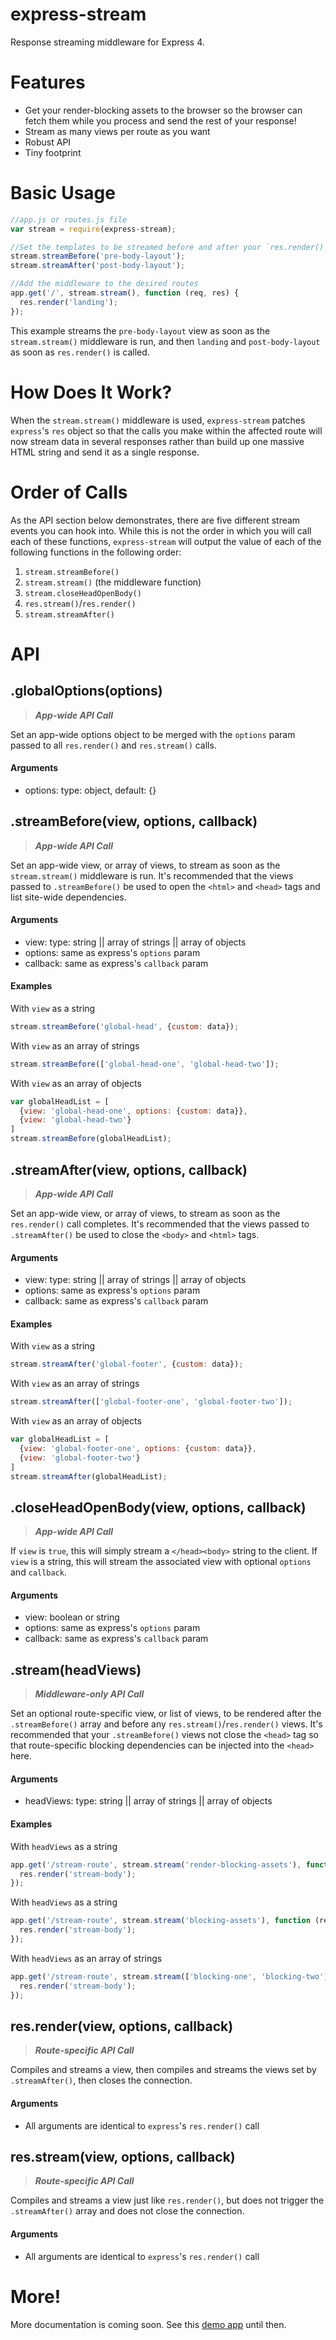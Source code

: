 # express-stream

Response streaming middleware for Express 4.

# Features

* Get your render-blocking assets to the browser so the browser can fetch them while you process and send the rest of your response!
* Stream as many views per route as you want
* Robust API
* Tiny footprint

# Basic Usage

```javascript
//app.js or routes.js file
var stream = require(express-stream);

//Set the templates to be streamed before and after your `res.render()` call
stream.streamBefore('pre-body-layout');
stream.streamAfter('post-body-layout');

//Add the middleware to the desired routes
app.get('/', stream.stream(), function (req, res) {
  res.render('landing');
});
```

This example streams the `pre-body-layout` view as soon as the `stream.stream()` middleware is run, and then `landing` and `post-body-layout` as soon as `res.render()` is called.

# How Does It Work?

When the `stream.stream()` middleware is used, `express-stream` patches `express`'s `res` object so that the calls you make within the affected route will now stream data in several responses rather than build up one massive HTML string and send it as a single response.

# Order of Calls

As the API section below demonstrates, there are five different stream events you can hook into. While this is not the order in which you will call each of these functions, `express-stream` will output the value of each of the following functions in the following order:

1. `stream.streamBefore()`
2. `stream.stream()` (the middleware function)
3. `stream.closeHeadOpenBody()`
4. `res.stream()`/`res.render()`
5. `stream.streamAfter()`

# API

## .globalOptions(options)

> **_App-wide API Call_**

Set an app-wide options object to be merged with the `options` param passed to all `res.render()` and `res.stream()` calls.

#### Arguments

* options: type: object, default: {}

## .streamBefore(view, options, callback)

> **_App-wide API Call_**

Set an app-wide view, or array of views, to stream as soon as the `stream.stream()` middleware is run. It's recommended that the views passed to `.streamBefore()` be used to open the `<html>` and `<head>` tags and list site-wide dependencies.

#### Arguments

* view: type: string || array of strings || array of objects
* options: same as express's `options` param
* callback: same as express's `callback` param

#### Examples

With `view` as a string
```javascript
stream.streamBefore('global-head', {custom: data});
```

With `view` as an array of strings
```javascript
stream.streamBefore(['global-head-one', 'global-head-two']);
```

With `view` as an array of objects
```javascript
var globalHeadList = [
  {view: 'global-head-one', options: {custom: data}},
  {view: 'global-head-two'}
]
stream.streamBefore(globalHeadList);
```

## .streamAfter(view, options, callback)

> **_App-wide API Call_**

Set an app-wide view, or array of views, to stream as soon as the `res.render()` call completes. It's recommended that the views passed to `.streamAfter()` be used to close the `<body>` and `<html>` tags.

#### Arguments

* view: type: string || array of strings || array of objects
* options: same as express's `options` param
* callback: same as express's `callback` param

#### Examples

With `view` as a string
```javascript
stream.streamAfter('global-footer', {custom: data});
```

With `view` as an array of strings
```javascript
stream.streamAfter(['global-footer-one', 'global-footer-two']);
```

With `view` as an array of objects
```javascript
var globalHeadList = [
  {view: 'global-footer-one', options: {custom: data}},
  {view: 'global-footer-two'}
]
stream.streamAfter(globalHeadList);
```

## .closeHeadOpenBody(view, options, callback)

> **_App-wide API Call_**

If `view` is `true`, this will simply stream a `</head><body>` string to the client. If `view` is a string, this will stream the associated view with optional `options` and `callback`.

#### Arguments

* view: boolean or string
* options: same as express's `options` param
* callback: same as express's `callback` param

## .stream(headViews)

> **_Middleware-only API Call_**

Set an optional route-specific view, or list of views, to be rendered after the `.streamBefore()` array and before any `res.stream()`/`res.render()` views. It's recommended that your `.streamBefore()` views not close the `<head>` tag so that route-specific blocking dependencies can be injected into the `<head>` here.

#### Arguments

* headViews: type: string || array of strings || array of objects

#### Examples

With `headViews` as a string

```javascript
app.get('/stream-route', stream.stream('render-blocking-assets'), function (req, res){
  res.render('stream-body');
});
```

With `headViews` as a string

```javascript
app.get('/stream-route', stream.stream('blocking-assets'), function (req, res){
  res.render('stream-body');
});
```

With `headViews` as an array of strings

```javascript
app.get('/stream-route', stream.stream(['blocking-one', 'blocking-two']), function (req, res){
  res.render('stream-body');
});
```

## res.render(view, options, callback)

> **_Route-specific API Call_**

Compiles and streams a view, then compiles and streams the views set by `.streamAfter()`, then closes the connection.

#### Arguments

* All arguments are identical to `express`'s `res.render()` call

## res.stream(view, options, callback)

> **_Route-specific API Call_**

Compiles and streams a view just like `res.render()`, but does not trigger the `.streamAfter()` array and does not close the connection.

#### Arguments

* All arguments are identical to `express`'s `res.render()` call



# More!

More documentation is coming soon. See this [demo app](https://express-stream-demo.herokuapp.com/) until then.
